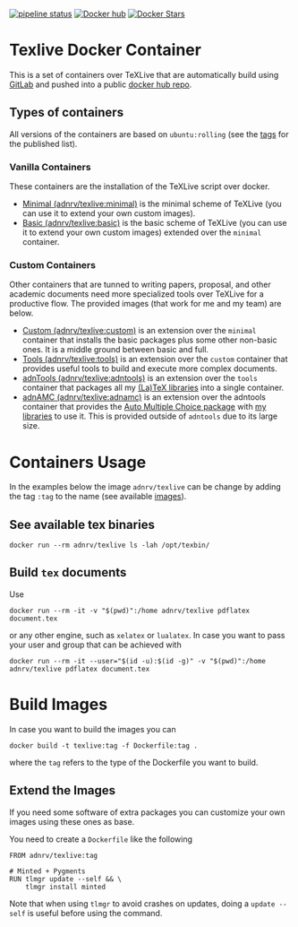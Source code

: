 [![pipeline status](https://gitlab.com/docker-hub/texlive/badges/master/pipeline.svg)](https://gitlab.com/docker-hub/texlive/commits/master)
[![Docker hub](https://img.shields.io/docker/pulls/adnrv/texlive.svg)](https://hub.docker.com/r/adnrv/texlive)
[![Docker Stars](https://img.shields.io/docker/stars/adnrv/texlive.svg)](https://hub.docker.com/r/adnrv/texlive)

# Texlive Docker Container 

This is a set of containers over TeXLive that are automatically build using [GitLab](https://gitlab.com/docker-hub/texlive) and pushed into a public [docker hub repo](https://hub.docker.com/r/adnrv/texlive/).

## Types of containers

All versions of the containers are based on `ubuntu:rolling` (see the [tags](https://hub.docker.com/r/adnrv/texlive/tags/) for the published list).

### Vanilla Containers

These containers are the installation of the TeXLive script over docker.

- [Minimal (adnrv/texlive:minimal)](Dockerfile.minimal) is the minimal scheme of TeXLive (you can use it to extend your own custom images).
- [Basic (adnrv/texlive:basic)](Dockerfile.basic) is the basic scheme of TeXLive (you can use it to extend your own custom images) extended over the `minimal` container.

### Custom Containers

Other containers that are tunned to writing papers, proposal, and other academic documents need more specialized tools over TeXLive for a productive flow. The provided images (that work for me and my team) are below.

- [Custom (adnrv/texlive:custom)](Dockerfile.custom) is an extension over the `minimal` container that installs the basic packages plus some other non-basic ones. It is a middle ground between basic and full.
- [Tools (adnrv/texlive:tools)](Dockerfile.tools) is an extension over the `custom` container that provides useful tools to build and execute more complex documents.
- [adnTools (adnrv/texlive:adntools)](Dockerfile.adntools) is an extension over the `tools` container that packages all my [(La)TeX libraries](https://gitlab.com/adn-latex) into a single container.
- [adnAMC (adnrv/texlive:adnamc)](Dockerfile.adnamc) is an extension over the adntools container that provides the [Auto Multiple Choice package](https://www.auto-multiple-choice.net/) with [my libraries](https://gitlab.com/adn-latex/adnamc) to use it. This is provided outside of `adntools` due to its large size.

# Containers Usage

In the examples below the image `adnrv/texlive` can be change by adding the tag `:tag` to the name (see available [images](#types-of-containers)).

## See available tex binaries

```shell
docker run --rm adnrv/texlive ls -lah /opt/texbin/
```

## Build `tex` documents

Use 

```shell
docker run --rm -it -v "$(pwd)":/home adnrv/texlive pdflatex document.tex
```

or any other engine, such as `xelatex` or `lualatex`. In case you want to pass your user and group that can be achieved with 

```shell
docker run --rm -it --user="$(id -u):$(id -g)" -v "$(pwd)":/home adnrv/texlive pdflatex document.tex
```

# Build Images

In case you want to build the images you can

```shell
docker build -t texlive:tag -f Dockerfile:tag .
```

where the `tag` refers to the type of the Dockerfile you want to build.

## Extend the Images

If you need some software of extra packages you can customize your own images using these ones as base.

You need to create a `Dockerfile` like the following

```docker
FROM adnrv/texlive:tag

# Minted + Pygments
RUN tlmgr update --self && \
    tlmgr install minted
```

Note that when using `tlmgr` to avoid crashes on updates, doing a `update --self` is useful before using the command.